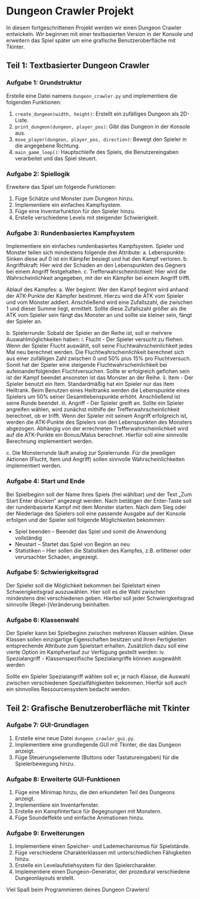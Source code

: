 # Dungeon Crawler Projekt

In diesem fortgeschrittenen Projekt werden wir einen Dungeon Crawler entwickeln. Wir beginnen mit einer textbasierten Version in der Konsole und erweitern das Spiel später um eine grafische Benutzeroberfläche mit Tkinter.

## Teil 1: Textbasierter Dungeon Crawler

### Aufgabe 1: Grundstruktur

Erstelle eine Datei namens `dungeon_crawler.py` und implementiere die folgenden Funktionen:

1. `create_dungeon(width, height)`: Erstellt ein zufälliges Dungeon als 2D-Liste.
2. `print_dungeon(dungeon, player_pos)`: Gibt das Dungeon in der Konsole aus.
3. `move_player(dungeon, player_pos, direction)`: Bewegt den Spieler in die angegebene Richtung.
4. `main_game_loop()`: Hauptschleife des Spiels, die Benutzereingaben verarbeitet und das Spiel steuert.

### Aufgabe 2: Spiellogik

Erweitere das Spiel um folgende Funktionen:

1. Füge Schätze und Monster zum Dungeon hinzu.
2. Implementiere ein einfaches Kampfsystem.
3. Füge eine Inventarfunktion für den Spieler hinzu.
4. Erstelle verschiedene Levels mit steigender Schwierigkeit.

### Aufgabe 3: Rundenbasiertes Kampfsystem

Implementiere ein einfaches rundenbasiertes Kampfsystem. Spieler und Monster teilen sich mindestens folgende drei Attribute:
a. Lebenspunkte: Sinken diese auf 0 ist ein Kämpfer besiegt und hat den Kampf verloren.
b. Angriffskraft: Hier wird der Schaden an den Lebenspunkten des Gegners bei einem Angriff festgehalten.
c. Trefferwahrscheinlichkeit: Hier wird die Wahrscheinlichkeit angegeben, mit der ein Kämpfer bei einem Angriff trifft.

Ablauf des Kampfes:
a. Wer beginnt:
Wer den Kampf beginnt wird anhand der ATK-Punkte der Kämpfer bestimmt. Hierzu wird die ATK vom Spieler und vom Monster addiert. Anschließend wird eine Zufallszahl, die zwischen 1 und dieser Summe liegt, ermittelt. Sollte diese Zufallszahl größer als die ATK vom Spieler sein fängt das Monster an und sollte sie kleiner sein, fängt der Spieler an.

b. Spielerrunde:
Sobald der Spieler an der Reihe ist, soll er mehrere Auswahlmöglichkeiten haben:
i. Flucht - Der Spieler versucht zu fliehen.
Wenn der Spieler Flucht auswählt, soll seine Fluchtwahrscheinlichkeit jedes Mal neu berechnet werden. Die Fluchtwahrscheinlichkeit berechnet sich aus einer zufälligen Zahl zwischen 0 und 50% plus 15% pro Fluchtversuch. Somit hat der Spieler eine steigende Fluchtwahrscheinlichkeit bei aufeinanderfolgenden Fluchtversuchen. Sollte er erfolgreich geflohen sein ist der Kampf beendet ansonsten ist das Monster an der Reihe.
ii. Item - Der Spieler benutzt ein Item.
Standardmäßig hat ein Spieler nur das Item Heiltrank. Beim Benutzen eines Heiltranks werden die Lebenspunkte eines Spielers um 50% seiner Gesamtlebenspunkte erhöht. Anschließend ist seine Runde beendet.
iii. Angriff - Der Spieler greift an.
Sollte ein Spieler angreifen wählen, wird zunächst mithilfe der Trefferwahrscheinlichkeit berechnet, ob er trifft. Wenn der Spieler mit seinem Angriff erfolgreich ist, werden die ATK-Punkte des Spielers von den Lebenspunkten des Monsters abgezogen. Abhängig von der errechneten Trefferwahrscheinlichkeit wird auf die ATK-Punkte ein Bonus/Malus berechnet. Hierfür soll eine sinnvolle Berechnung implementiert werden.

c. Die Monsterrunde läuft analog zur Spielerrunde. Für die jeweiligen Aktionen (Flucht, Item und Angriff) sollen sinnvolle Wahrscheinlichkeiten implementiert werden.

### Aufgabe 4: Start und Ende

Bei Spielbeginn soll der Name Ihres Spiels (frei wählbar) und der Text „Zum Start Enter drücken“ angezeigt werden. Nach betätigen der Enter-Taste soll der rundenbasierte Kampf mit dem Monster starten. Nach dem Sieg oder der Niederlage des Spielers soll eine passende Ausgabe auf der Konsole erfolgen und der Spieler soll folgende Möglichkeiten bekommen:
- Spiel beenden – Beendet das Spiel und somit die Anwendung vollständig
- Neustart – Startet das Spiel von Beginn an neu
- Statistiken – Hier sollen die Statistiken des Kampfes, z.B. erlittener oder verursachter Schaden, angezeigt.

### Aufgabe 5: Schwierigkeitsgrad

Der Spieler soll die Möglichkeit bekommen bei Spielstart einen Schwierigkeitsgrad auszuwählen. Hier soll es die Wahl zwischen mindestens drei verschiedenen geben. Hierbei soll jeder Schwierigkeitsgrad sinnvolle (Regel-)Veränderung beinhalten.

### Aufgabe 6: Klassenwahl

Der Spieler kann bei Spielbeginn zwischen mehreren Klassen wählen. Diese Klassen sollen einzigartige Eigenschaften besitzen und ihren Fertigkeiten entsprechende Attribute zum Spielstart erhalten. Zusätzlich dazu soll eine vierte Option im Kampfverlauf zur Verfügung gestellt werden:
iv. Spezialangriff - Klassenspezifische Spezialangriffe können ausgewählt werden

Sollte ein Spieler Spezialangriff wählen soll er, je nach Klasse, die Auswahl zwischen verschiedenen Spezialfähigkeiten bekommen. Hierfür soll auch ein sinnvolles Ressourcensystem bedacht werden.

## Teil 2: Grafische Benutzeroberfläche mit Tkinter

### Aufgabe 7: GUI-Grundlagen

1. Erstelle eine neue Datei `dungeon_crawler_gui.py`.
2. Implementiere eine grundlegende GUI mit Tkinter, die das Dungeon anzeigt.
3. Füge Steuerungselemente (Buttons oder Tastatureingaben) für die Spielerbewegung hinzu.

### Aufgabe 8: Erweiterte GUI-Funktionen

1. Füge eine Minimap hinzu, die den erkundeten Teil des Dungeons anzeigt.
2. Implementiere ein Inventarfenster.
3. Erstelle ein Kampfinterface für Begegnungen mit Monstern.
4. Füge Soundeffekte und einfache Animationen hinzu.

### Aufgabe 9: Erweiterungen

1. Implementiere einen Speicher- und Lademechanismus für Spielstände.
2. Füge verschiedene Charakterklassen mit unterschiedlichen Fähigkeiten hinzu.
3. Erstelle ein Levelaufstiehsystem für den Spielercharakter.
4. Implementiere einen Dungeon-Generator, der prozedural verschiedene Dungeonlayouts erstellt.

Viel Spaß beim Programmieren deines Dungeon Crawlers!
